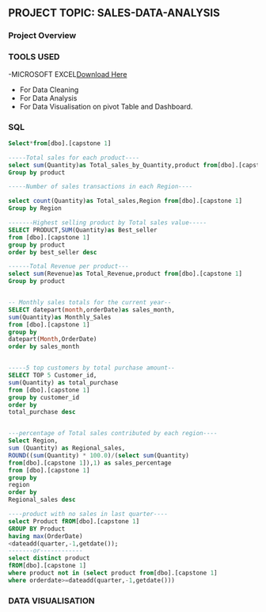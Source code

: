 ## PROJECT TOPIC: SALES-DATA-ANALYSIS

### Project Overview


### TOOLS USED
-MICROSOFT EXCEL[Download Here](https://www.microsoft.com)
- For Data Cleaning
- For Data Analysis
- For Data Visualisation on pivot Table and Dashboard.
  
 ### SQL
 ```SQL
Select*from[dbo].[capstone 1]

 -----Total sales for each product----
 select sum(Quantity)as Total_sales_by_Quantity,product from[dbo].[capstone 1]  
 Group by product

 -----Number of sales transactions in each Region----
 
 select count(Quantity)as Total_sales,Region from[dbo].[capstone 1]  
 Group by Region

 -------Highest selling product by Total sales value-----
 SELECT PRODUCT,SUM(Quantity)as Best_seller
 from [dbo].[capstone 1]
 group by product
 order by best_seller desc
 
 ------Total Revenue per product---
 select sum(Revenue)as Total_Revenue,product from[dbo].[capstone 1]  
 Group by product


 --	Monthly sales totals for the current year--
 SELECT datepart(month,orderDate)as sales_month,
 sum(Quantity)as Monthly_Sales
 from [dbo].[capstone 1]
 group by
 datepart(Month,OrderDate)
 order by sales_month


-----5 top customers by total purchase amount--
SELECT TOP 5 Customer_id,
sum(Quantity) as total_purchase
from [dbo].[capstone 1]
group by customer_id
order by 
total_purchase desc


---percentage of Total sales contributed by each region----
Select Region,
sum (Quantity) as Regional_sales,
ROUND((sum(Quantity) * 100.0)/(select sum(Quantity)
from[dbo].[capstone 1]),1) as sales_percentage
from [dbo].[capstone 1]
group by
region
order by
Regional_sales desc

----product with no sales in last quarter----
select Product fROM[dbo].[capstone 1]
GROUP BY Product
having max(OrderDate)
<dateadd(quarter,-1,getdate());
-------or------------
select distinct product
fROM[dbo].[capstone 1]
where product not in (select product from[dbo].[capstone 1]
where orderdate>=dateadd(quarter,-1,getdate()))
```




  



 



### DATA VISUALISATION

